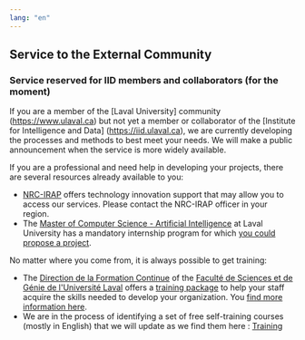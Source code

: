 ```yaml
---
lang: "en"
---
```


## Service to the External Community

### Service reserved for IID members and collaborators (for the moment)

If you are a member of the [Laval University] community (https://www.ulaval.ca) but not yet a member or collaborator of the [Institute for Intelligence and Data] (https://iid.ulaval.ca), we are currently developing the processes and methods to best meet your needs. We will make a public announcement when the service is more widely available.

If you are a professional and need help in developing your projects, there are several resources already available to you: 
* [NRC-IRAP](https://nrc.canada.ca/fr/soutien-linnovation-technologique) offers technology innovation support that may allow you to access our services. Please contact the NRC-IRAP officer in your region. 
* The [Master of Computer Science - Artificial Intelligence](https://www.ift.ulaval.ca/ia) at Laval University has a mandatory internship program for which [you could propose a project](https://iid.ulaval.ca/miia).

No matter where you come from, it is always possible to get training:
* The [Direction de la Formation Continue]() of the [Faculté de Sciences et de Génie de l'Université Laval]() offers a [training package]() to help your staff acquire the skills needed to develop your organization. You [find more information here]().
* We are in the process of identifying a set of free self-training courses (mostly in English) that we will update as we find them here : [Training](./pages/training.md)
